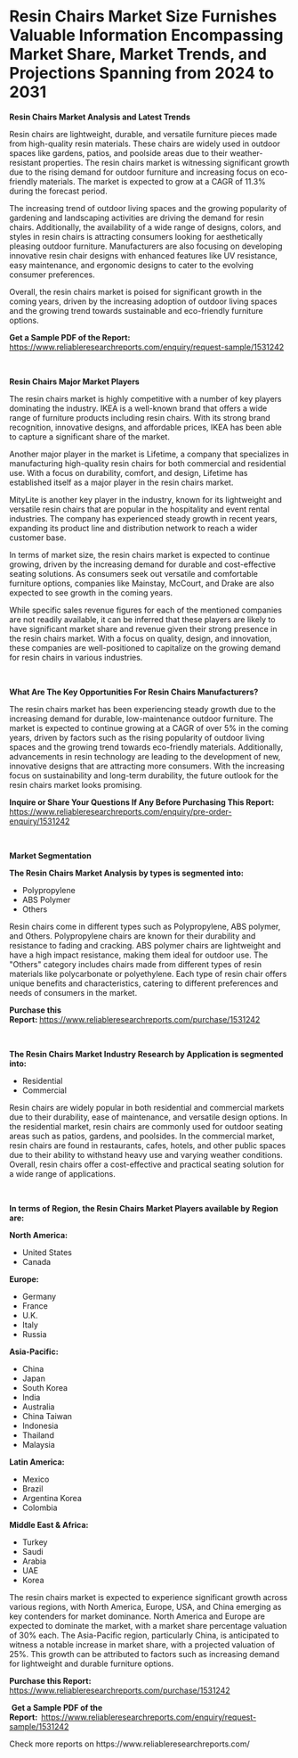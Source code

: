 <p><h1>Resin Chairs Market Size Furnishes Valuable Information Encompassing Market Share, Market Trends, and Projections Spanning from 2024 to 2031</h1></p><p><strong>Resin Chairs Market Analysis and Latest Trends</strong></p>
<p><p>Resin chairs are lightweight, durable, and versatile furniture pieces made from high-quality resin materials. These chairs are widely used in outdoor spaces like gardens, patios, and poolside areas due to their weather-resistant properties. The resin chairs market is witnessing significant growth due to the rising demand for outdoor furniture and increasing focus on eco-friendly materials. The market is expected to grow at a CAGR of 11.3% during the forecast period.</p><p>The increasing trend of outdoor living spaces and the growing popularity of gardening and landscaping activities are driving the demand for resin chairs. Additionally, the availability of a wide range of designs, colors, and styles in resin chairs is attracting consumers looking for aesthetically pleasing outdoor furniture. Manufacturers are also focusing on developing innovative resin chair designs with enhanced features like UV resistance, easy maintenance, and ergonomic designs to cater to the evolving consumer preferences.</p><p>Overall, the resin chairs market is poised for significant growth in the coming years, driven by the increasing adoption of outdoor living spaces and the growing trend towards sustainable and eco-friendly furniture options.</p></p>
<p><strong>Get a Sample PDF of the Report:&nbsp;</strong> <a href="https://www.reliableresearchreports.com/enquiry/request-sample/1531242">https://www.reliableresearchreports.com/enquiry/request-sample/1531242</a></p>
<p>&nbsp;</p>
<p><strong>Resin Chairs Major Market Players</strong></p>
<p><p>The resin chairs market is highly competitive with a number of key players dominating the industry. IKEA is a well-known brand that offers a wide range of furniture products including resin chairs. With its strong brand recognition, innovative designs, and affordable prices, IKEA has been able to capture a significant share of the market.</p><p>Another major player in the market is Lifetime, a company that specializes in manufacturing high-quality resin chairs for both commercial and residential use. With a focus on durability, comfort, and design, Lifetime has established itself as a major player in the resin chairs market.</p><p>MityLite is another key player in the industry, known for its lightweight and versatile resin chairs that are popular in the hospitality and event rental industries. The company has experienced steady growth in recent years, expanding its product line and distribution network to reach a wider customer base.</p><p>In terms of market size, the resin chairs market is expected to continue growing, driven by the increasing demand for durable and cost-effective seating solutions. As consumers seek out versatile and comfortable furniture options, companies like Mainstay, McCourt, and Drake are also expected to see growth in the coming years.</p><p>While specific sales revenue figures for each of the mentioned companies are not readily available, it can be inferred that these players are likely to have significant market share and revenue given their strong presence in the resin chairs market. With a focus on quality, design, and innovation, these companies are well-positioned to capitalize on the growing demand for resin chairs in various industries.</p></p>
<p>&nbsp;</p>
<p><strong>What Are The Key Opportunities For Resin Chairs Manufacturers?</strong></p>
<p><p>The resin chairs market has been experiencing steady growth due to the increasing demand for durable, low-maintenance outdoor furniture. The market is expected to continue growing at a CAGR of over 5% in the coming years, driven by factors such as the rising popularity of outdoor living spaces and the growing trend towards eco-friendly materials. Additionally, advancements in resin technology are leading to the development of new, innovative designs that are attracting more consumers. With the increasing focus on sustainability and long-term durability, the future outlook for the resin chairs market looks promising.</p></p>
<p><strong>Inquire or Share Your Questions If Any Before Purchasing This Report:</strong> <a href="https://www.reliableresearchreports.com/enquiry/pre-order-enquiry/1531242">https://www.reliableresearchreports.com/enquiry/pre-order-enquiry/1531242</a></p>
<p>&nbsp;</p>
<p><strong>Market Segmentation</strong></p>
<p><strong>The Resin Chairs Market Analysis by types is segmented into:</strong></p>
<p><ul><li>Polypropylene</li><li>ABS Polymer</li><li>Others</li></ul></p>
<p><p>Resin chairs come in different types such as Polypropylene, ABS polymer, and Others. Polypropylene chairs are known for their durability and resistance to fading and cracking. ABS polymer chairs are lightweight and have a high impact resistance, making them ideal for outdoor use. The "Others" category includes chairs made from different types of resin materials like polycarbonate or polyethylene. Each type of resin chair offers unique benefits and characteristics, catering to different preferences and needs of consumers in the market.</p></p>
<p><strong>Purchase this Report:&nbsp;</strong><a href="https://www.reliableresearchreports.com/purchase/1531242">https://www.reliableresearchreports.com/purchase/1531242</a></p>
<p>&nbsp;</p>
<p><strong>The Resin Chairs Market Industry Research by Application is segmented into:</strong></p>
<p><ul><li>Residential</li><li>Commercial</li></ul></p>
<p><p>Resin chairs are widely popular in both residential and commercial markets due to their durability, ease of maintenance, and versatile design options. In the residential market, resin chairs are commonly used for outdoor seating areas such as patios, gardens, and poolsides. In the commercial market, resin chairs are found in restaurants, cafes, hotels, and other public spaces due to their ability to withstand heavy use and varying weather conditions. Overall, resin chairs offer a cost-effective and practical seating solution for a wide range of applications.</p></p>
<p>&nbsp;</p>
<p><strong>In terms of Region, the Resin Chairs Market Players available by Region are:</strong></p>
<p>
    <p> <strong> North America: </strong>
        <ul>
            <li>United States</li>
            <li>Canada</li>
        </ul>
        </p> 
    <p> <strong> Europe: </strong>
        <ul>
            <li>Germany</li>
            <li>France</li>
            <li>U.K.</li>
            <li>Italy</li>
            <li>Russia</li>
        </ul>
        </p> 
    <p> <strong> Asia-Pacific: </strong>
        <ul>
            <li>China</li>
            <li>Japan</li>
            <li>South Korea</li>
            <li>India</li>
            <li>Australia</li>
            <li>China Taiwan</li>
            <li>Indonesia</li>
            <li>Thailand</li>
            <li>Malaysia</li>
        </ul>
        </p> 
    <p> <strong> Latin America: </strong>
        <ul>
            <li>Mexico</li>
            <li>Brazil</li>
            <li>Argentina Korea</li>
            <li>Colombia</li>
        </ul>
        </p> 
    <p> <strong> Middle East & Africa: </strong>
        <ul>
            <li>Turkey</li>
            <li>Saudi</li>
            <li>Arabia</li>
            <li>UAE</li>
            <li>Korea</li>
        </ul>
    </p>
    </p>
<p><p>The resin chairs market is expected to experience significant growth across various regions, with North America, Europe, USA, and China emerging as key contenders for market dominance. North America and Europe are expected to dominate the market, with a market share percentage valuation of 30% each. The Asia-Pacific region, particularly China, is anticipated to witness a notable increase in market share, with a projected valuation of 25%. This growth can be attributed to factors such as increasing demand for lightweight and durable furniture options.</p></p>
<p><strong>Purchase this Report: </strong><a href="https://www.reliableresearchreports.com/purchase/1531242">https://www.reliableresearchreports.com/purchase/1531242</a></p>
<p>&nbsp;<strong>Get a Sample PDF of the Report:&nbsp;&nbsp;</strong><a href="https://www.reliableresearchreports.com/enquiry/request-sample/1531242">https://www.reliableresearchreports.com/enquiry/request-sample/1531242</a></p>
<p><strong></strong></p>
<p>Check more reports on https://www.reliableresearchreports.com/</p>